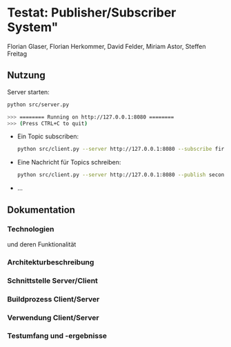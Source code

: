 # Testat: Publisher/Subscriber System"

Florian Glaser, Florian Herkommer, David Felder, Miriam Astor, Steffen Freitag

## Nutzung

Server starten:

```bash
python src/server.py

>>> ======== Running on http://127.0.0.1:8080 ========
>>> (Press CTRL+C to quit)
```

- Ein Topic subscriben:

  ```bash
  python src/client.py --server http://127.0.0.1:8080 --subscribe first_topic second_topic
  ```
  
- Eine Nachricht für Topics schreiben:

  ```bash
  python src/client.py --server http://127.0.0.1:8080 --publish second_topic --message "Hello World Message"
  ```

- ...

## Dokumentation

### Technologien

und deren Funktionalität

### Architekturbeschreibung

### Schnittstelle Server/Client

### Buildprozess Client/Server

### Verwendung Client/Server

### Testumfang und -ergebnisse

